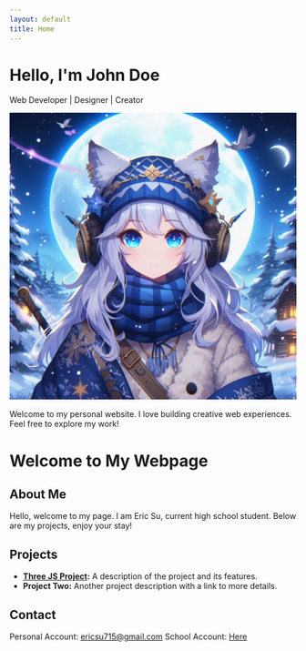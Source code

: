 ```yaml
---
layout: default
title: Home
---
```

<div class="banner">
  <h1>Hello, I'm John Doe</h1>
  <p>Web Developer | Designer | Creator</p>
</div>

<div class="profile">
  <a href="images/profile.jpg" target="_blank">
    <img src="images/profile.jpg" alt="John Doe" class="profile-image">
  </a>
</div>

<div class="info">
  <p>Welcome to my personal website. I love building creative web experiences. Feel free to explore my work!</p>
</div>

# Welcome to My Webpage

## About Me
Hello, welcome to my page. I am Eric Su, current high school student. Below are my projects, enjoy your stay!

## Projects
- **[Three JS Project](https://winter777ex.github.io/website/threeJS.html):** A description of the project and its features.
- **Project Two:** Another project description with a link to more details.

## Contact
Personal Account: [ericsu715@gmail.com](mailto:ericsu715@gmail.com)
School Account: [Here](mailto:s12430@kcis.com.tw)
